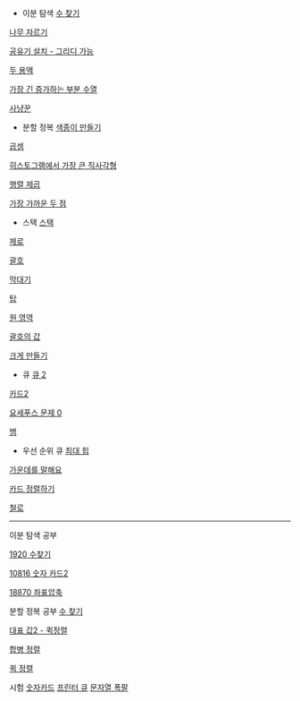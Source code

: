 - 이분 탐색
[수 찾기](1920.py)

[나무 자르기](2805.py)

[공유기 설치 - 그리디 가능](2110.py)

[두 용액](2470.py)

[가장 긴 증가하는 부분 수열](11053.py)

[사냥꾼](8983.py)

- 분할 정복
[색종이 만들기](2630.py)

[곱셈](1629.py)

[히스토그램에서 가장 큰 직사각형](6549.py)

[행렬 제곱](10830.py)

[가장 가까운 두 점](2261.py)

- 스택
[스택](10828.py)

[제로](10773.py)

[괄호](9012.py)

[막대기](17608.py)

[탑](2493.py)

[원 영역](10000.py)

[괄호의 값](2504.py)

[크게 만들기](2812.py)

- 큐
[큐 2](18258.py)

[카드2](2164.py)

[요세푸스 문제 0](11866.py)

[뱀](3190.py)

- 우선 순위 큐
[최대 힙](11279.py)

[가운데를 말해요](1655.py)

[카드 정렬하기](1715.py)

[철로](13334.py)




---
이분 탐색 공부

[1920 수찾기](1920.py)

[10816 숫자 카드2](10816.py)

[18870 좌표압축](18870.py)


분할 정복 공부
[수 찾기](1920.py)

[대표 값2 - 퀵정렬](2587.py) 

[합병 정렬](mergesort.py)

[퀵 정렬](quicksort.py)


시험
[숫자카드](10815.py)
[프린터 큐](1966.py)
[문자열 폭팔](9935.py)